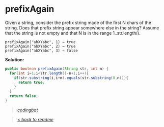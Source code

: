 # prefixAgain

Given a string, consider the prefix string made of the first N chars of the string. Does that prefix string appear somewhere else in the string? Assume that the string is not empty and that N is in the range 1..str.length().

```
prefixAgain("abXYabc", 1) → true
prefixAgain("abXYabc", 2) → true
prefixAgain("abXYabc", 3) → false
```

**Solution:**

```java
public boolean prefixAgain(String str, int n) {
  for(int i=1;i<str.length()-n+1;i++){
    if(str.substring(i,i+n).equals(str.substring(0,n))){
      return true;
    }
  }
  return false;
}
```

> _[codingbat](https://codingbat.com/prob/p136417)_

> [< _back to readme_](FINDREPLACEREADME)